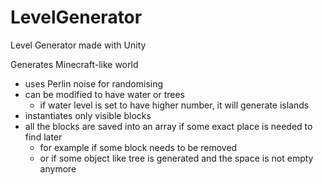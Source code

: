 # LevelGenerator
Level Generator made with Unity

Generates Minecraft-like world
- uses Perlin noise for randomising
- can be modified to have water or trees
    - if water level is set to have higher number, it will generate islands
- instantiates only visible blocks
- all the blocks are saved into an array if some exact place is needed to find later
    - for example if some block needs to be removed
    - or if some object like tree is generated and the space is not empty anymore
